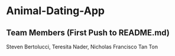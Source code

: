 # Animal-Dating-App
## Team Members (First Push to README.md)
Steven Bertolucci, 
Teresita Nader,
Nicholas Francisco
Tan Ton
